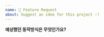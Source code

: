 ```yaml
---
name: 🚀 Feature Request
about: Suggest an idea for this project 💡!
---
```


<!-- ⚠️ Please answer these questions before submitting your issue. (If there is no response, it will close automatically after a two-week later)
 -->

**예상했던 동작방식은 무엇인가요?**



<!-- ⚠️ Make sure to browse the opened and closed issues before submitting your issue. -->